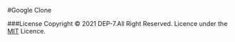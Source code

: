 #Google Clone

###License 
Copyright © 2021 DEP-7.All Right Reserved.
Licence under the [MIT](LICENSE.txt) Licence.